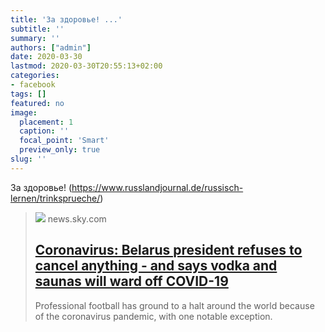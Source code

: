 ```yaml
---
title: 'За здоровье! ...'
subtitle: ''
summary: ''
authors: ["admin"]
date: 2020-03-30
lastmod: 2020-03-30T20:55:13+02:00
categories:
- facebook
tags: []
featured: no
image:
  placement: 1
  caption: ''
  focal_point: 'Smart'
  preview_only: true
slug: ''
---
```

За здоровье! (https://www.russlandjournal.de/russisch-lernen/trinksprueche/)
> [![](https://e3.365dm.com/20/03/1600x900/skynews-alexander-lukashenko_4957962.jpg?20200329200046)](https://news.sky.com/story/coronavirus-belarus-president-refuses-to-cancel-anything-and-says-vodka-and-saunas-will-ward-off-coronavirus-11965396)
> news.sky.com
> ## [Coronavirus: Belarus president refuses to cancel anything - and says vodka and saunas will ward off COVID-19](https://news.sky.com/story/coronavirus-belarus-president-refuses-to-cancel-anything-and-says-vodka-and-saunas-will-ward-off-coronavirus-11965396)
>
>Professional football has ground to a halt around the world because of the coronavirus pandemic, with one notable exception.

